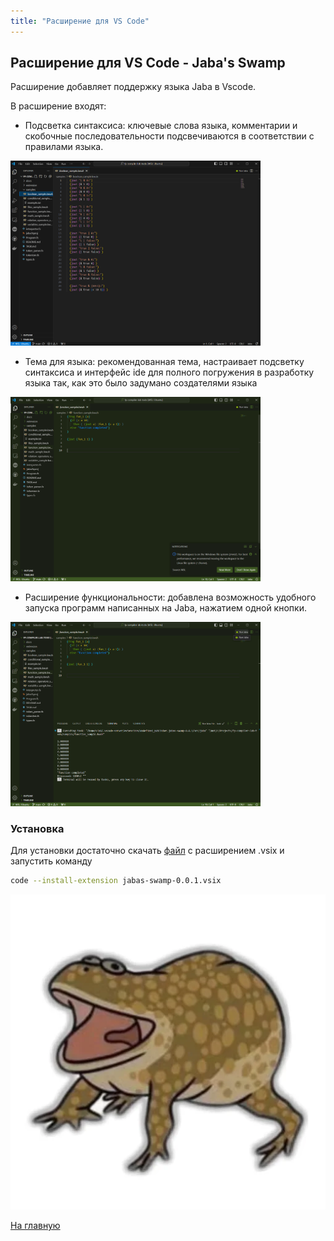 ```yaml
---
title: "Расширение для VS Code"
---
```


## Расширение для VS Code - Jaba's Swamp 

Расширение добавляет поддержку языка Jaba в Vscode.

В расширение входят:

- Подсветка синтаксиса: ключевые слова языка, комментарии и скобочные последовательности подсвечиваются в соответствии с правилами языка.

<img src="img/highlight.png" alt="drawing" width="400"/>

- Тема для языка: рекомендованная тема, настраивает подсветку синтаксиса и интерфейс ide для полного погружения в разработку языка  так, как это было задумано создателями языка

<img src="img/theme.png" alt="drawing" width="400"/>

- Расширение функциональности: добавлена возможность удобного запуска программ написанных на Jaba, нажатием одной кнопки.

<img src="img/run.png" alt="drawing" width="400"/>

### Установка

Для установки достаточно скачать [файл](https://github.com/MAILabs-Edu-2024/fp-compiler-lab-todo/blob/main/extension/jabas-swamp-0.0.1.vsix) с расширением .vsix и запустить команду

```bash
code --install-extension jabas-swamp-0.0.1.vsix
```

![alt_text](./img/frog4.png)

[На главную]({{site.baseurl}})
